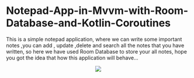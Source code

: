 # Notepad-App-in-Mvvm-with-Room-Database-and-Kotlin-Coroutines

This is a simple notepad application, where we can write some important notes ,you can add , update ,delete and search all the notes that you have written, so here we have used Room Database to store your all notes, hope you got the idea that how this application will behave... 

<p align="center">
<img src="/Users/jks/kotlin_projects/Notepad/app/src/main/res/drawable/Screenshot 2020-08-10 at 11.29.00 PM.png"/>
</p>